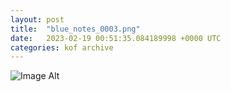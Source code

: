 ```yaml
---
layout:	post
title:	"blue_notes_0003.png"
date:	2023-02-19 00:51:35.084189998 +0000 UTC
categories:	kof archive
---
```


![Image Alt](https://k0f.github.io/assets/blue_notes_0003.png)